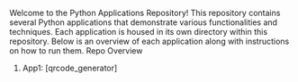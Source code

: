 Welcome to the Python Applications Repository! This repository contains several Python applications that demonstrate various functionalities and techniques. Each application is housed in its own directory within this repository. Below is an overview of each application along with instructions on how to run them.
Repo Overview
1. App1: [qrcode_generator]
